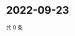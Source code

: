 # 2022-09-23

共 0 条

<!-- BEGIN WEIBO -->
<!-- 最后更新时间 Fri Sep 23 2022 21:49:27 GMT+0800 (China Standard Time) -->

<!-- END WEIBO -->
